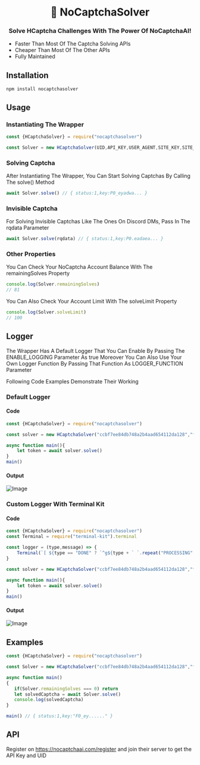 <h1 align="center"> 🤖 NoCaptchaSolver </h1>
<h3 align="center"> Solve HCaptcha Challenges With The Power Of NoCaptchaAI! </h3>

- Faster Than Most Of The Captcha Solving APIs
- Cheaper Than Most Of The Other APIs
- Fully Maintained

<h2>Installation</h2>

```npm install nocaptchasolver```

<h2>Usage</h2>

<h3>Instantiating The Wrapper</h3>

```js
const {HCaptchaSolver} = require("nocaptchasolver")

const Solver = new HCaptchaSolver(UID,API_KEY,USER_AGENT,SITE_KEY,SITE_URL,ENABLE_LOGGER,LOGGER_FUNCTION)

```

<h3>Solving Captcha</h3>
<p>After Instantiating The Wrapper, You Can Start Solving Captchas By Calling The solve() Method</p>

```js
await Solver.solve() // { status:1,key:P0_eyadwa... }
```

<h3>Invisible Captcha</h3>
<p>For Solving Invisible Captchas Like The Ones On Discord DMs, Pass In The rqdata Parameter</p>

```js
await Solver.solve(rqdata) // { status:1,key:P0.eadaea... }
```

<h3>Other Properties</h3>
<p>You Can Check Your NoCaptcha Account Balance With The remainingSolves Property</p>

```js
console.log(Solver.remainingSolves)
// 81
```

<p>You Can Also Check Your Account Limit With The solveLimit Property</p>

```js
console.log(Solver.solveLimit)
// 100
```
<h2>Logger</h2>

The Wrapper Has A Default Logger That You Can Enable By Passing The ENABLE_LOGGING Parameter As true
Moreover You Can Also Use Your Own Logger Function By Passing That Function As LOGGER_FUNCTION Parameter

Following Code Examples Demonstrate Their Working

<h3>Default Logger</h3>
<h4>Code</h4>

```js
const {HCaptchaSolver} = require("nocaptchasolver")

const solver = new HCaptchaSolver("ccbf7ee84db748a2b4aad654112da128","free-api-b0ec566e....","(Windows NT 10.0; Win64; x64) AppleWebKit/537.36 (KHTML, like Gecko) Chrome/103.0.5060.134 Safari/537.36","a9b5fb07-92ff-493f-86fe-352a2803b3df","discord.com",true)

async function main(){
    let token = await solver.solve()
}
main()
```

<h4>Output</h4>

![Image](https://media.discordapp.net/attachments/1009809854157832286/1021407152461598730/image1.png?width=502&height=177)

<h3>Custom Logger With Terminal Kit</h3>
<h4>Code</h4>

```js
const {HCaptchaSolver} = require("nocaptchasolver")
const Terminal = require("terminal-kit").terminal

const logger = (type,message) => {
    Terminal(`[ ${type == "DONE" ? `^g${type + ` `.repeat("PROCESSING".length - type.length)}^` : `^r${type}^` } ] ${message}\n`)
}

const solver = new HCaptchaSolver("ccbf7ee84db748a2b4aad654112da128","free-api-b0ec566e....","(Windows NT 10.0; Win64; x64) AppleWebKit/537.36 (KHTML, like Gecko) Chrome/103.0.5060.134 Safari/537.36","a9b5fb07-92ff-493f-86fe-352a2803b3df","discord.com",true,logger)

async function main(){
    let token = await solver.solve()
}
main()
```

<h4>Output</h4>

![Image](https://media.discordapp.net/attachments/1009809854157832286/1021407152901996604/image2.png?width=556&height=169)

<h2>Examples</h2>

```js
const {HCaptchaSolver} = require("nocaptchasolver")

const Solver = new HCaptchaSolver("ccbf7ee84db748a2b4aad654112da128","free-api-b0ec566e....","Mozilla/5.0 (Windows NT 10.0; Win64; x64) AppleWebKit/537.36 (KHTML, like Gecko) Chrome/103.0.5060.134 Safari/537.36","a9b5fb07-92ff-493f-86fe-352a2803b3df","discord.com")

async function main()
{ 
   if(Solver.remainingSolves === 0) return
   let solvedCaptcha = await Solver.solve()
   console.log(solvedCaptcha)
}

main() // { status:1,key:"F0_ey......" }
```

<h2>API</h2>

Register on https://nocaptchaai.com/register and join their server to get the API Key and UID